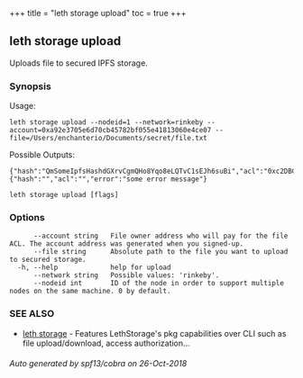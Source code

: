 +++
title = "leth storage upload"
toc = true
+++
## leth storage upload

Uploads file to secured IPFS storage.

### Synopsis


Usage:

	leth storage upload --nodeid=1 --network=rinkeby --account=0xa92e3705e6d70cb45782bf055e41813060e4ce07 --file=/Users/enchanterio/Documents/secret/file.txt

Possible Outputs:

	{"hash":"QmSomeIpfsHashdGXrvCgmQHo8Yqo8eLQTvC1sEJh6suBi","acl":"0xc2DBC8CdAba2df432C821639B80302f0675D6f74","error":""}
	{"hash":"","acl":"","error":"some error message"}


```
leth storage upload [flags]
```

### Options

```
      --account string   File owner address who will pay for the file ACL. The account address was generated when you signed-up.
      --file string      Absolute path to the file you want to upload to secured storage.
  -h, --help             help for upload
      --network string   Possible values: 'rinkeby'.
      --nodeid int       ID of the node in order to support multiple nodes on the same machine. 0 by default.
```

### SEE ALSO

* [leth storage](/cli-docs/leth/storage/)	 - Features LethStorage's pkg capabilities over CLI such as file upload/download, access authorization...

###### Auto generated by spf13/cobra on 26-Oct-2018
